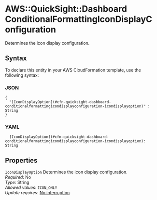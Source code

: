 # AWS::QuickSight::Dashboard ConditionalFormattingIconDisplayConfiguration<a name="aws-properties-quicksight-dashboard-conditionalformattingicondisplayconfiguration"></a>

Determines the icon display configuration\.

## Syntax<a name="aws-properties-quicksight-dashboard-conditionalformattingicondisplayconfiguration-syntax"></a>

To declare this entity in your AWS CloudFormation template, use the following syntax:

### JSON<a name="aws-properties-quicksight-dashboard-conditionalformattingicondisplayconfiguration-syntax.json"></a>

```
{
  "[IconDisplayOption](#cfn-quicksight-dashboard-conditionalformattingicondisplayconfiguration-icondisplayoption)" : String
}
```

### YAML<a name="aws-properties-quicksight-dashboard-conditionalformattingicondisplayconfiguration-syntax.yaml"></a>

```
  [IconDisplayOption](#cfn-quicksight-dashboard-conditionalformattingicondisplayconfiguration-icondisplayoption): String
```

## Properties<a name="aws-properties-quicksight-dashboard-conditionalformattingicondisplayconfiguration-properties"></a>

`IconDisplayOption` <a name="cfn-quicksight-dashboard-conditionalformattingicondisplayconfiguration-icondisplayoption"></a>
Determines the icon display configuration\.  
_Required_: No  
_Type_: String  
_Allowed values_: `ICON_ONLY`  
_Update requires_: [No interruption](https://docs.aws.amazon.com/AWSCloudFormation/latest/UserGuide/using-cfn-updating-stacks-update-behaviors.html#update-no-interrupt)
